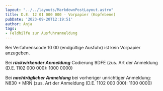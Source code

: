 ```yaml
---
layout: "../../layouts/MarkdownPostLayout.astro"
title: D.E. 12 01 000 000 - Vorpapier (Kopfebene)
pubDate: '2023-09-20T12:19:51'
author: Anja
tags:
- Feldhilfe zur Ausfuhranmeldung
---
```


Bei Verfahrenscode 10 00 (endgültige Ausfuhr) ist kein Vorpapier anzugeben.

Bei ***rückwirkender Anmeldung*** Codierung 9DFE (zus. Art der Anmeldung (D.E. 1102 000 000): 1000 0000)

Bei <strong><em>nachträglicher Anmeldung </em></strong>bei vorheriger unrichtiger Anmeldung: N830 + MRN (zus. Art der Anmeldung (D.E. 1102 000 000): 1100 0000)